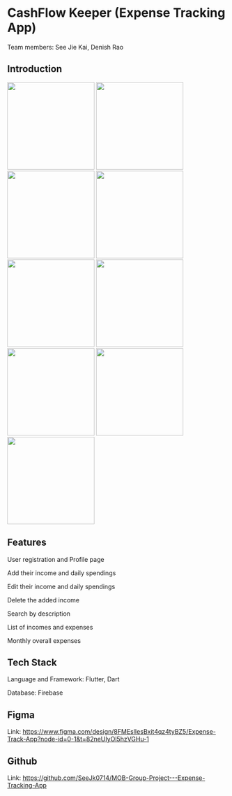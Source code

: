 # CashFlow Keeper (Expense Tracking App)

Team members: See Jie Kai, Denish Rao

## Introduction

<img src="https://github.com/user-attachments/assets/754906af-0285-470c-8baf-9b47daad38fc" width="200" />
<img src="https://github.com/user-attachments/assets/aed54aa7-551d-4aa5-8ae0-5881f020b3b6" width="200" />
<img src="https://github.com/user-attachments/assets/1bcbffc3-08c0-44f5-a410-5409daa61013" width="200" />
<img src="https://github.com/user-attachments/assets/49dd165f-34dc-400a-a19b-2ba072ca1bbd" width="200" />
<img src="https://github.com/user-attachments/assets/82680524-ab83-4104-a6b9-b94bbf7f3fcd" width="200" />
<img src="https://github.com/user-attachments/assets/3d9cae49-ffc6-438f-b49d-40e50d6982d7" width="200" />
<img src="https://github.com/user-attachments/assets/48378d6e-d85e-44e2-8253-a820ceee7bb0" width="200" />
<img src="https://github.com/user-attachments/assets/06bae820-6af1-4cd9-bf42-8f50b0133b23" width="200" />
<img src="https://github.com/user-attachments/assets/b16164ac-9518-4f10-b41e-c332d1f06035" width="200" />

## Features

User registration and Profile page

Add their income and daily spendings

Edit their income and daily spendings

Delete the added income

Search by description

List of incomes and expenses

Monthly overall expenses

## Tech Stack

Language and Framework: Flutter, Dart

Database: Firebase

## Figma

Link: https://www.figma.com/design/8FMEslIesBxit4qz4tyBZ5/Expense-Track-App?node-id=0-1&t=82neUIyOl5hzVGHu-1

## Github

Link: https://github.com/SeeJk0714/MOB-Group-Project---Expense-Tracking-App
